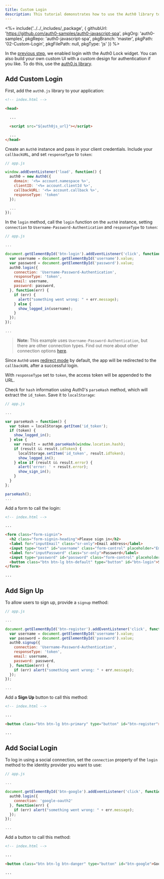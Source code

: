 ```yaml
---
title: Custom Login
description: This tutorial demonstrates how to use the Auth0 library to add custom authentication and authorization to your web app
---
```


<%= include('../../_includes/_package', {
  githubUrl: 'https://github.com/auth0-samples/auth0-javascript-spa',
  pkgOrg: 'auth0-samples',
  pkgRepo: 'auth0-javascript-spa',
  pkgBranch: 'master',
  pkgPath: '02-Custom-Login',
  pkgFilePath: null,
  pkgType: 'js'
}) %>

In the [previous step](/quickstart/spa/vanillajs/01-login), we enabled login with the Auth0 Lock widget. You can also build your own custom UI with a custom design for authentication if you like. To do this, use the [auth0.js library](https://github.com/auth0/auth0.js).


## Add Custom Login

First, add the `auth0.js` library to your application:

```html
<!-- index.html -->

<head>

  ...

  <script src="${auth0js_url}"></script>

  ...
</head>
```

Create an `Auth0` instance and pass in your client credentials. Include your `callbackURL`, and set `responseType` to `token`:

```js
// app.js

window.addEventListener('load', function() {
  auth0 = new Auth0({
    domain: '<%= account.namespace %>',
    clientID: '<%= account.clientId %>',
    callbackURL: '<%= account.callback %>',
    responseType: 'token'
  });

  ...
});
```

In the `login` method, call the `login` function on the `auth0` instance, setting `connection` to `Username-Password-Authentication` and `responseType` to `token`:

```js
// app.js

...

document.getElementById('btn-login').addEventListener('click', function() {
  var username = document.getElementById('username').value;
  var password = document.getElementById('password').value;
  auth0.login({
    connection: 'Username-Password-Authentication',
    responseType: 'token',
    email: username,
    password: password,
  }, function(err) {
    if (err) {
      alert("something went wrong: " + err.message);
    } else {
      show_logged_in(username);
    }
  });
});

...
```

> **Note:** This example uses `Username-Password-Authentication`, but there are other connection types. Find out more about other connection options [here](https://auth0.com/docs/libraries/auth0js#login).

Since `Auth0` uses [redirect mode](https://github.com/auth0/auth0.js#redirect-mode) by default, the app will be redirected to the `callbackURL` after a successful login.

With `responseType` set to `token`, the access token will be appended to the URL.

Check for `hash` information using Auth0's `parseHash` method, which will extract the `id_token`. Save it to `localStorage`:

```js
// app.js

...

var parseHash = function() {
  var token = localStorage.getItem('id_token');
  if (token) {
    show_logged_in();
  } else {
    var result = auth0.parseHash(window.location.hash);
    if (result && result.idToken) {
      localStorage.setItem('id_token', result.idToken);
      show_logged_in();
    } else if (result && result.error) {
      alert('error: ' + result.error);
      show_sign_in();
    }
  }
};

parseHash();
...
```

Add a form to call the login:

```html
<!-- index.html -->

...

<form class="form-signin">
  <h2 class="form-signin-heading">Please sign in</h2>
  <label for="inputEmail" class="sr-only">Email address</label>
  <input type="text" id="username" class="form-control" placeholder="Email address" autofocus required>
  <label for="inputPassword" class="sr-only">Password</label>
  <input type="password" id="password" class="form-control" placeholder="Password" required>
  <button class="btn btn-lg btn-default" type="button" id="btn-login">Sign In</button>
</form>

...
```

## Add Sign Up

To allow users to sign up, provide a `signup` method:

```js
// app.js

...

document.getElementById('btn-register').addEventListener('click', function() {
  var username = document.getElementById('username').value;
  var password = document.getElementById('password').value;
  auth0.signup({
    connection: 'Username-Password-Authentication',
    responseType: 'token',
    email: username,
    password: password,
  }, function(err) {
    if (err) alert("something went wrong: " + err.message);
  });
});

...
```

Add a **Sign Up** button to call this method:

```html
<!-- index.html -->

...

<button class="btn btn-lg btn-primary" type="button" id="btn-register">Sign Up</button>

...
```

## Add Social Login

To log in using a social connection, set the `connection` property of the `login` method to the identity provider you want to use:

```js
// app.js

...

document.getElementById('btn-google').addEventListener('click', function() {
  auth0.login({
    connection: 'google-oauth2'
  }, function(err) {
    if (err) alert("something went wrong: " + err.message);
  });
});

...
```

Add a button to call this method:

```html
<!-- index.html -->

...

<button class="btn btn-lg btn-danger" type="button" id="btn-google">Google</button>

...
```